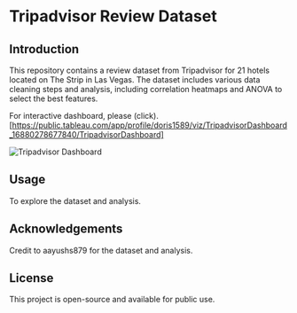 # Tripadvisor Review Dataset

## Introduction
This repository contains a review dataset from Tripadvisor for 21 hotels located on The Strip in Las Vegas. The dataset includes various data cleaning steps and analysis, including correlation heatmaps and ANOVA to select the best features.

For interactive dashboard, please (click).[https://public.tableau.com/app/profile/doris1589/viz/TripadvisorDashboard_16880278677840/TripadvisorDashboard]

![Tripadvisor Dashboard](https://github.com/user-attachments/assets/de3c4878-a836-4903-bd7f-fb87e14db967)

## Usage
To explore the dataset and analysis.

## Acknowledgements
Credit to aayushs879 for the dataset and analysis.

## License
This project is open-source and available for public use.

